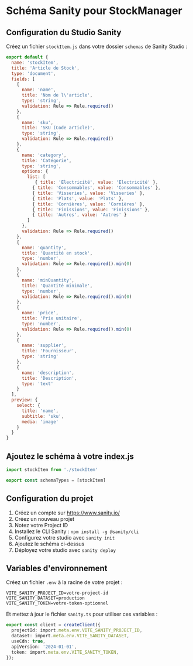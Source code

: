 # Schéma Sanity pour StockManager

## Configuration du Studio Sanity

Créez un fichier `stockItem.js` dans votre dossier `schemas` de Sanity Studio :

```javascript
export default {
  name: 'stockItem',
  title: 'Article de Stock',
  type: 'document',
  fields: [
    {
      name: 'name',
      title: 'Nom de l\'article',
      type: 'string',
      validation: Rule => Rule.required()
    },
    {
      name: 'sku',
      title: 'SKU (Code article)',
      type: 'string',
      validation: Rule => Rule.required()
    },
    {
      name: 'category',
      title: 'Catégorie',
      type: 'string',
      options: {
        list: [
           { title: 'Electricité', value: 'Electricité' },
          { title: 'Consommables', value: 'Consommables' },
          { title: 'Visseries', value: 'Visseries' },
          { title: 'Plats', value: 'Plats' },
          { title: 'Cornières', value: 'Cornières' },
          { title: 'Finissions', value: 'Finissions' },
          { title: 'Autres', value: 'Autres' }
        ]
      },
      validation: Rule => Rule.required()
    },
    {
      name: 'quantity',
      title: 'Quantité en stock',
      type: 'number',
      validation: Rule => Rule.required().min(0)
    },
    {
      name: 'minQuantity',
      title: 'Quantité minimale',
      type: 'number',
      validation: Rule => Rule.required().min(0)
    },
    {
      name: 'price',
      title: 'Prix unitaire',
      type: 'number',
      validation: Rule => Rule.required().min(0)
    },
    {
      name: 'supplier',
      title: 'Fournisseur',
      type: 'string'
    },
    {
      name: 'description',
      title: 'Description',
      type: 'text'
    }
  ],
  preview: {
    select: {
      title: 'name',
      subtitle: 'sku',
      media: 'image'
    }
  }
}
```

## Ajoutez le schéma à votre index.js

```javascript
import stockItem from './stockItem'

export const schemaTypes = [stockItem]
```

## Configuration du projet

1. Créez un compte sur https://www.sanity.io/
2. Créez un nouveau projet
3. Notez votre Project ID
4. Installez le CLI Sanity : `npm install -g @sanity/cli`
5. Configurez votre studio avec `sanity init`
6. Ajoutez le schéma ci-dessus
7. Déployez votre studio avec `sanity deploy`

## Variables d'environnement

Créez un fichier `.env` à la racine de votre projet :

```
VITE_SANITY_PROJECT_ID=votre-project-id
VITE_SANITY_DATASET=production
VITE_SANITY_TOKEN=votre-token-optionnel
```

Et mettez à jour le fichier `sanity.ts` pour utiliser ces variables :

```typescript
export const client = createClient({
  projectId: import.meta.env.VITE_SANITY_PROJECT_ID,
  dataset: import.meta.env.VITE_SANITY_DATASET,
  useCdn: true,
  apiVersion: '2024-01-01',
  token: import.meta.env.VITE_SANITY_TOKEN,
});
```